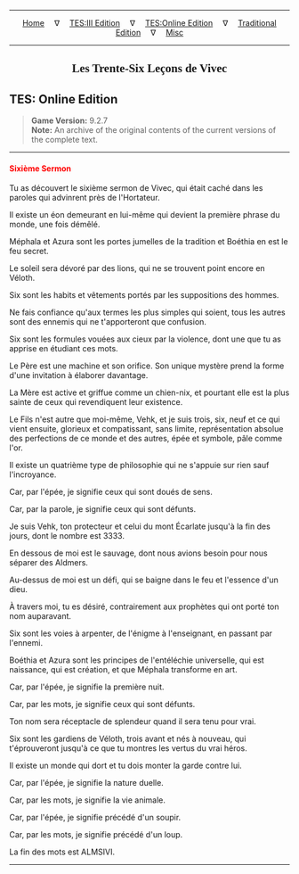 
---

<!-- Jekyll Page Links -->

<center>
<a href="../../../../index.html">Home</a>
&emsp;&nabla;&emsp;
<a href="../../../index-tes3.html">TES:III Edition</a>
&emsp;&nabla;&emsp;
<a href="../../../index-teso.html">TES:Online Edition</a>
&emsp;&nabla;&emsp;
<a href="../../../index-traditional.html">Traditional Edition</a>
&emsp;&nabla;&emsp;
<a href="../../../index-misc.html">Misc</a>
</center>

<!-- Markdown Body Below: -->

---

<center>
<h2><span style="font-family:Georgia">Les Trente-Six Leçons de Vivec</span></h2>
</center>

## TES: Online Edition

> __Game Version:__ 9.2.7\
> __Note:__ An archive of the original contents of the current versions of the complete text.

---

#### <span style="color:red">Sixième Sermon</span>

Tu as découvert le sixième sermon de Vivec, qui était caché dans les paroles qui advinrent près de l'Hortateur.

Il existe un éon demeurant en lui-même qui devient la première phrase du monde, une fois démêlé.

Méphala et Azura sont les portes jumelles de la tradition et Boéthia en est le feu secret.

Le soleil sera dévoré par des lions, qui ne se trouvent point encore en Véloth.

Six sont les habits et vêtements portés par les suppositions des hommes.

Ne fais confiance qu'aux termes les plus simples qui soient, tous les autres sont des ennemis qui ne t'apporteront que confusion.

Six sont les formules vouées aux cieux par la violence, dont une que tu as apprise en étudiant ces mots.

Le Père est une machine et son orifice. Son unique mystère prend la forme d'une invitation à élaborer davantage.

La Mère est active et griffue comme un chien-nix, et pourtant elle est la plus sainte de ceux qui revendiquent leur existence.

Le Fils n'est autre que moi-même, Vehk, et je suis trois, six, neuf et ce qui vient ensuite, glorieux et compatissant, sans limite, représentation absolue des perfections de ce monde et des autres, épée et symbole, pâle comme l'or.

Il existe un quatrième type de philosophie qui ne s'appuie sur rien sauf l'incroyance.

Car, par l'épée, je signifie ceux qui sont doués de sens.

Car, par la parole, je signifie ceux qui sont défunts.

Je suis Vehk, ton protecteur et celui du mont Écarlate jusqu'à la fin des jours, dont le nombre est 3333.

En dessous de moi est le sauvage, dont nous avions besoin pour nous séparer des Aldmers.

Au-dessus de moi est un défi, qui se baigne dans le feu et l'essence d'un dieu.

À travers moi, tu es désiré, contrairement aux prophètes qui ont porté ton nom auparavant.

Six sont les voies à arpenter, de l'énigme à l'enseignant, en passant par l'ennemi.

Boéthia et Azura sont les principes de l'entéléchie universelle, qui est naissance, qui est création, et que Méphala transforme en art.

Car, par l'épée, je signifie la première nuit.

Car, par les mots, je signifie ceux qui sont défunts.

Ton nom sera réceptacle de splendeur quand il sera tenu pour vrai.

Six sont les gardiens de Véloth, trois avant et nés à nouveau, qui t'éprouveront jusqu'à ce que tu montres les vertus du vrai héros.

Il existe un monde qui dort et tu dois monter la garde contre lui.

Car, par l'épée, je signifie la nature duelle.

Car, par les mots, je signifie la vie animale.

Car, par l'épée, je signifie précédé d'un soupir.

Car, par les mots, je signifie précédé d'un loup.

La fin des mots est ALMSIVI.

---
